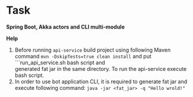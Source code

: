 # Task
**Spring Boot, Akka actors and CLI multi-module**

**Help**
1. Before running ```api-service``` build project using following Maven command ```mvn -DskipTests=true clean install``` and put ```run_api_service.sh bash script and  
generated fat jar in the same directory. To run the api-service execute bash script.
2. In order to use bot application CLI, it is required to generate fat jar and execute following command: ```java -jar <fat_jar> -q "Hello wrold!"```

